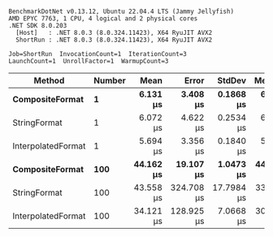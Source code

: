 ```

BenchmarkDotNet v0.13.12, Ubuntu 22.04.4 LTS (Jammy Jellyfish)
AMD EPYC 7763, 1 CPU, 4 logical and 2 physical cores
.NET SDK 8.0.203
  [Host]   : .NET 8.0.3 (8.0.324.11423), X64 RyuJIT AVX2
  ShortRun : .NET 8.0.3 (8.0.324.11423), X64 RyuJIT AVX2

Job=ShortRun  InvocationCount=1  IterationCount=3  
LaunchCount=1  UnrollFactor=1  WarmupCount=3  

```
| Method             | Number | Mean      | Error      | StdDev     | Median    | Min       | Max       | Allocated |
|------------------- |------- |----------:|-----------:|-----------:|----------:|----------:|----------:|----------:|
| **CompositeFormat**    | **1**      |  **6.131 μs** |   **3.408 μs** |  **0.1868 μs** |  **6.161 μs** |  **5.931 μs** |  **6.301 μs** |     **872 B** |
| StringFormat       | 1      |  6.072 μs |   4.622 μs |  0.2534 μs |  6.142 μs |  5.791 μs |  6.283 μs |     896 B |
| InterpolatedFormat | 1      |  5.694 μs |   3.356 μs |  0.1840 μs |  5.630 μs |  5.551 μs |  5.902 μs |     872 B |
| **CompositeFormat**    | **100**    | **44.162 μs** |  **19.107 μs** |  **1.0473 μs** | **44.131 μs** | **43.130 μs** | **45.224 μs** |   **14336 B** |
| StringFormat       | 100    | 43.558 μs | 324.708 μs | 17.7984 μs | 33.342 μs | 33.223 μs | 64.110 μs |   16736 B |
| InterpolatedFormat | 100    | 34.121 μs | 128.925 μs |  7.0668 μs | 30.187 μs | 29.896 μs | 42.279 μs |   14336 B |
